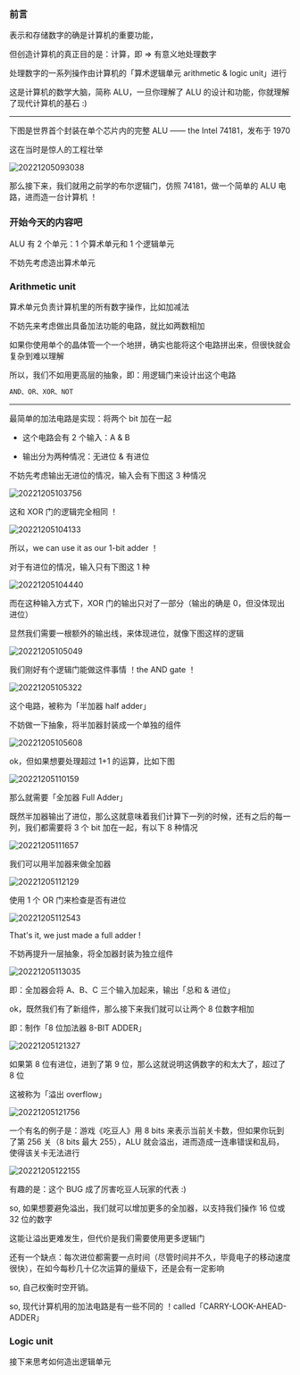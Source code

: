 ### 前言

表示和存储数字的确是计算机的重要功能，

但创造计算机的真正目的是：计算，即 => 有意义地处理数字

处理数字的一系列操作由计算机的「算术逻辑单元 arithmetic & logic unit」进行

这是计算机的数学大脑，简称 ALU，一旦你理解了 ALU 的设计和功能，你就理解了现代计算机的基石 :)

---

下图是世界首个封装在单个芯片内的完整 ALU —— the Intel 74181，发布于 1970

这在当时是惊人的工程壮举

![20221205093038](https://aliyun-oss-lpj.oss-cn-qingdao.aliyuncs.com/images/by-clipboard/20221205093038.png)

那么接下来，我们就用之前学的布尔逻辑门，仿照 74181，做一个简单的 ALU 电路，进而造一台计算机 ！

### 开始今天的内容吧

ALU 有 2 个单元：1 个算术单元和 1 个逻辑单元

不妨先考虑造出算术单元

### Arithmetic unit

算术单元负责计算机里的所有数字操作，比如加减法

不妨先来考虑做出具备加法功能的电路，就比如两数相加

如果你使用单个的晶体管一个一个地拼，确实也能将这个电路拼出来，但很快就会复杂到难以理解

所以，我们不如用更高层的抽象，即：用逻辑门来设计出这个电路

```txt
AND、OR、XOR、NOT
```

---

最简单的加法电路是实现：将两个 bit 加在一起

- 这个电路会有 2 个输入：A & B

- 输出分为两种情况：无进位 & 有进位

不妨先考虑输出无进位的情况，输入会有下图这 3 种情况

![20221205103756](https://aliyun-oss-lpj.oss-cn-qingdao.aliyuncs.com/images/by-clipboard/20221205103756.png)

这和 XOR 门的逻辑完全相同 ！

![20221205104133](https://aliyun-oss-lpj.oss-cn-qingdao.aliyuncs.com/images/by-clipboard/20221205104133.png)

所以，we can use it as our 1-bit adder ！

对于有进位的情况，输入只有下图这 1 种

![20221205104440](https://aliyun-oss-lpj.oss-cn-qingdao.aliyuncs.com/images/by-clipboard/20221205104440.png)

而在这种输入方式下，XOR 门的输出只对了一部分（输出的确是 0，但没体现出进位）

显然我们需要一根额外的输出线，来体现进位，就像下图这样的逻辑

![20221205105049](https://aliyun-oss-lpj.oss-cn-qingdao.aliyuncs.com/images/by-clipboard/20221205105049.png)

我们刚好有个逻辑门能做这件事情 ！the AND gate ！

![20221205105322](https://aliyun-oss-lpj.oss-cn-qingdao.aliyuncs.com/images/by-clipboard/20221205105322.png)

这个电路，被称为「半加器 half adder」

不妨做一下抽象，将半加器封装成一个单独的组件

![20221205105608](https://aliyun-oss-lpj.oss-cn-qingdao.aliyuncs.com/images/by-clipboard/20221205105608.png)

ok，但如果想要处理超过 1+1 的运算，比如下图

![20221205110159](https://aliyun-oss-lpj.oss-cn-qingdao.aliyuncs.com/images/by-clipboard/20221205110159.png)

那么就需要「全加器 Full Adder」

既然半加器输出了进位，那么这就意味着我们计算下一列的时候，还有之后的每一列，我们都需要将 3 个 bit 加在一起，有以下 8 种情况

![20221205111657](https://aliyun-oss-lpj.oss-cn-qingdao.aliyuncs.com/images/by-clipboard/20221205111657.png)

我们可以用半加器来做全加器

![20221205112129](https://aliyun-oss-lpj.oss-cn-qingdao.aliyuncs.com/images/by-clipboard/20221205112129.png)

使用 1 个 OR 门来检查是否有进位

![20221205112543](https://aliyun-oss-lpj.oss-cn-qingdao.aliyuncs.com/images/by-clipboard/20221205112543.png)

That's it, we just made a full adder !

不妨再提升一层抽象，将全加器封装为独立组件

![20221205113035](https://aliyun-oss-lpj.oss-cn-qingdao.aliyuncs.com/images/by-clipboard/20221205113035.png)

即：全加器会将 A、B、C 三个输入加起来，输出「总和 & 进位」

ok，既然我们有了新组件，那么接下来我们就可以让两个 8 位数字相加

即：制作「8 位加法器 8-BIT ADDER」

![20221205121327](https://aliyun-oss-lpj.oss-cn-qingdao.aliyuncs.com/images/by-clipboard/20221205121327.png)

如果第 8 位有进位，进到了第 9 位，那么这就说明这俩数字的和太大了，超过了 8 位

这被称为「溢出 overflow」

![20221205121756](https://aliyun-oss-lpj.oss-cn-qingdao.aliyuncs.com/images/by-clipboard/20221205121756.png)

一个有名的例子是：游戏《吃豆人》用 8 bits 来表示当前关卡数，但如果你玩到了第 256 关（8 bits 最大 255），ALU 就会溢出，进而造成一连串错误和乱码，使得该关卡无法进行

![20221205122155](https://aliyun-oss-lpj.oss-cn-qingdao.aliyuncs.com/images/by-clipboard/20221205122155.png)

有趣的是：这个 BUG 成了厉害吃豆人玩家的代表 :)

so, 如果想要避免溢出，我们就可以增加更多的全加器，以支持我们操作 16 位或 32 位的数字

这能让溢出更难发生，但代价是我们需要使用更多逻辑门

还有一个缺点：每次进位都需要一点时间（尽管时间并不久，毕竟电子的移动速度很快），在如今每秒几十亿次运算的量级下，还是会有一定影响

so, 自己权衡时空开销。

so, 现代计算机用的加法电路是有一些不同的 ！called「CARRY-LOOK-AHEAD-ADDER」







### Logic unit

接下来思考如何造出逻辑单元

